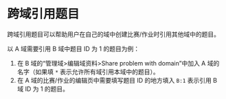 # 跨域引用题目

跨域引用题目可以帮助用户在自己的域中创建比赛/作业时引用其他域中的题目。

以 A 域需要引用 B 域中题目 ID 为 1 的题目为例：

1. 在 B 域的“管理域>编辑域资料>Share problem with domain”中加入 A 域的名字（如果填 `*` 表示允许所有域引用本域中的题目）。
2. 在 A 域的比赛/作业的编辑页中需要填写题目 ID 的地方填入 `B:1` 表示引用 B 域 ID 为 1 的题目。
